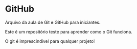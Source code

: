 # GitHub

Arquivo da aula de Git e GitHub para iniciantes.

Este é um repositório teste para aprender como o Git funciona.

O git é imprescindível para qualquer projeto!

